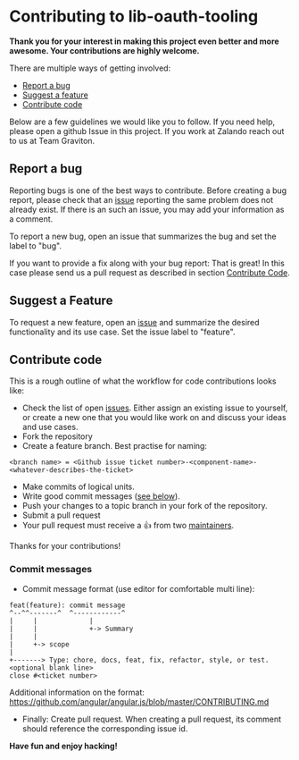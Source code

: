 # Contributing to lib-oauth-tooling

**Thank you for your interest in making this project even better and more awesome. Your contributions are highly welcome.**

There are multiple ways of getting involved:

- [Report a bug](#report-a-bug)
- [Suggest a feature](#suggest-a-feature)
- [Contribute code](#contribute-code)

Below are a few guidelines we would like you to follow.
If you need help, please open a github Issue in this project. If you work at Zalando reach out to us at Team Graviton.

## Report a bug
Reporting bugs is one of the best ways to contribute. Before creating a bug report, please check that an
[issue](https://github.com/zalando-incubator/lib-oauth-tooling/issues) reporting the same problem does not already exist. If there is an
such an issue, you may add your information as a comment.

To report a new bug, open an issue that summarizes the bug and set the label to "bug".

If you want to provide a fix along with your bug report: That is great! In this case please send us a pull request as
described in section [Contribute Code](#contribute-code).

## Suggest a Feature
To request a new feature, open an [issue](https://github.com/zalando-incubator/lib-oauth-tooling/issues/new) and summarize the desired
functionality and its use case. Set the issue label to "feature".

## Contribute code
This is a rough outline of what the workflow for code contributions looks like:
- Check the list of open [issues](https://github.com/zalando-incubator/lib-oauth-tooling/issues). Either assign an existing issue to
yourself, or create a new one that you would like work on and discuss your ideas and use cases.
- Fork the repository
- Create a feature branch. Best practise for naming:

```
<branch name> = <Github issue ticket number>-<component-name>-<whatever-describes-the-ticket>
```

- Make commits of logical units.
- Write good commit messages ([see below](#commit-messages)).
- Push your changes to a topic branch in your fork of the repository.
- Submit a pull request
- Your pull request must receive a :thumbsup: from two [maintainers](https://github.com/zalando-incubator/lib-oauth-tooling/blob/master/MAINTAINERS).

Thanks for your contributions!

### Commit messages
* Commit message format (use editor for comfortable multi line):
```
feat(feature): commit message
^--^^-------^  ^------------^
|     |             |
|     |             +-> Summary
|     |
|     +-> scope
|
+-------> Type: chore, docs, feat, fix, refactor, style, or test.
<optional blank line>
close #<ticket number>
```
Additional information on the format:
https://github.com/angular/angular.js/blob/master/CONTRIBUTING.md
* Finally: Create pull request. When creating a pull request, its comment should reference the corresponding issue id.

**Have fun and enjoy hacking!**
